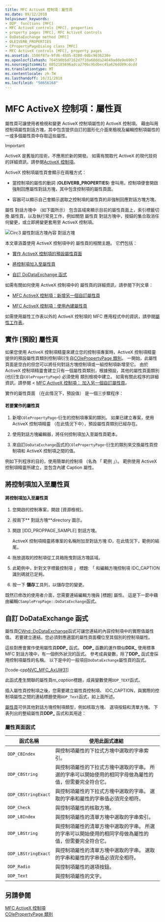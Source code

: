 ```yaml
---
title: MFC ActiveX 控制項：屬性頁
ms.date: 09/12/2018
helpviewer_keywords:
- DDP_ functions [MFC]
- MFC ActiveX controls [MFC], properties
- property pages [MFC], MFC ActiveX controls
- DoDataExchange method [MFC]
- OLEIVERB_PROPERTIES
- CPropertyPageDialog class [MFC]
- MFC ActiveX controls [MFC], property pages
ms.assetid: 1506f87a-9fd6-4505-8380-0dbc9636230e
ms.openlocfilehash: 764590b5d7162d7f10a60dda24649adde9e090c7
ms.sourcegitcommit: 6052185696adca270bc9bdbec45a626dd89cdcdd
ms.translationtype: MT
ms.contentlocale: zh-TW
ms.lasthandoff: 10/31/2018
ms.locfileid: "50656168"
---
```

# <a name="mfc-activex-controls-property-pages"></a>MFC ActiveX 控制項：屬性頁

屬性頁可讓使用者檢視和變更 ActiveX 控制項屬性的 ActiveX 控制項。 藉由叫用控制項屬性對話方塊，其中包含提供自訂的圖形化介面來檢視及編輯控制項屬性的一或多個屬性頁中存取這些屬性。

>[!IMPORTANT]
> ActiveX 是舊版的技術，不應用於新的開發。 如需有關取代 ActiveX 的現代技術的詳細資訊，請參閱[ActiveX 控制項](activex-controls.md)。

ActiveX 控制項屬性頁會顯示在兩種方式：

- 當控制項的屬性的動詞 (**OLEIVERB_PROPERTIES**) 會叫用，控制項便會開啟強制回應屬性對話方塊，其中包含控制項的屬性頁面。

- 容器可以顯示自己會顯示選取之控制項的屬性頁的非強制回應對話方塊方塊。

屬性 對話方塊中 （如下圖所示） 包含區域來顯示目前的屬性頁面上，索引標籤切換 屬性頁，以及執行常見工作，例如關閉 屬性頁 對話方塊中，按鈕的集合取消任何變更，或立即將變更套用至 ActiveX 控制項。

![Circ3 屬性對話方塊](../mfc/media/vc373i1.gif "vc373i1")內容 對話方塊

本文章涵蓋使用 ActiveX 控制項中的 屬性頁的相關主題。 它們包括：

- [實作 ActiveX 控制項的預設屬性頁面](#_core_implementing_the_default_property_page)

- [將控制項加入至屬性頁](#_core_adding_controls_to_a_property_page)

- [自訂 DoDataExchange 函式](#_core_customizing_the_dodataexchange_function)

如需有關如何使用 ActiveX 控制項中的 屬性頁的詳細資訊，請參閱下列文章：

- [MFC ActiveX 控制項：新增另一個自訂屬性頁](../mfc/mfc-activex-controls-adding-another-custom-property-page.md)

- [MFC ActiveX 控制項：使用內建屬性頁](../mfc/mfc-activex-controls-using-stock-property-pages.md)

如需使用屬性工作表以外的 ActiveX 控制項的 MFC 應用程式中的資訊，請參閱[屬性工作表](../mfc/property-sheets-mfc.md)。

##  <a name="_core_implementing_the_default_property_page"></a> 實作 [預設] 屬性頁

如果您使用 ActiveX 控制項精靈來建立您的控制項專案時，ActiveX 控制項精靈提供的預設屬性頁類別控制項衍生自[COlePropertyPage 類別](../mfc/reference/colepropertypage-class.md)。 一開始，此屬性頁面是空白的但您可以將任何對話方塊控制項或一組控制項新增至它。 由於 ActiveX 控制項精靈會建立只有一個屬性頁類別，根據預設，其他的屬性頁面類別 (也衍生自`COlePropertyPage`) 必須使用 類別檢視中建立。 如需有關此程序的詳細資訊，請參閱 < [MFC ActiveX 控制項： 加入另一個自訂屬性頁](../mfc/mfc-activex-controls-adding-another-custom-property-page.md)。

實作的屬性頁面 （在此情況下，預設值） 是一個三步驟程序：

#### <a name="to-implement-a-property-page"></a>若要實作的屬性頁

1. 新增`COlePropertyPage`-衍生的控制項專案的類別。 如果已建立專案，使用 ActiveX 控制項精靈 （在此情況下中），預設屬性頁類別已經存在。

1. 使用對話方塊編輯器，將任何控制項加入至屬性頁範本。

1. 來自訂`DoDataExchange`函式的`COlePropertyPage`-衍生的類別來交換屬性頁控制項和 ActiveX 控制項之間的值。

例如下列程序的目的，使用簡單的控制項 （名為 「 範例 」）。 範例使用 ActiveX 控制項精靈所建立，並包含內建 Caption 屬性。

##  <a name="_core_adding_controls_to_a_property_page"></a> 將控制項加入至屬性頁

#### <a name="to-add-controls-to-a-property-page"></a>將控制項加入至屬性頁

1. 您開啟的控制專案，開啟 [資源檢視]。

1. 按兩下** 對話方塊**directory 圖示。

1. 開啟 [IDD_PROPPAGE_SAMPLE] 對話方塊。

   ActiveX 控制項精靈將專案的名稱附加至對話方塊 ID，在此情況下，範例的結尾。

1. 拖放選取的控制項從工具箱拖曳對話方塊區域。

1. 此範例中，針對文字標籤控制項 」 標題: 「 和編輯方塊控制項 IDC_CAPTION 識別碼就已足夠。

1. 按一下 **儲存**工具列，以儲存您的變更。

既然已修改的使用者介面，您需要連結編輯方塊與 [標題] 屬性。 這是下一節中藉由編輯`CSamplePropPage::DoDataExchange`函式。

##  <a name="_core_customizing_the_dodataexchange_function"></a> 自訂 DoDataExchange 函式

屬性頁[CWnd::DoDataExchange](../mfc/reference/cwnd-class.md#dodataexchange)函式可讓您連結的內容控制項中的實際值屬性值。 若要建立連結，您必須對應適當的屬性頁面欄位至其個別的控制項屬性。

這些對應會實作使用屬性頁**DDP_** 函式。 **DDP_** 函數的運作類似**DDX_** 使用標準 MFC 對話方塊中，有一個例外狀況的函式。 參考成員變數，除了**DDP_** 函式會採用控制項屬性的名稱。 以下是中的一般項目`DoDataExchange`屬性頁的函式。

[!code-cpp[NVC_MFC_AxUI#31](../mfc/codesnippet/cpp/mfc-activex-controls-property-pages_1.cpp)]

此函式產生關聯的屬性頁*m_caption*標題，成員變數使用`DDP_TEXT`函式。

插入屬性頁控制項之後，您需要建立屬性頁控制項、 IDC_CAPTION，與實際的控制項屬性之間的連結標題使用`DDP_Text`函式，如上面所述。

[屬性頁](../mfc/reference/property-pages-mfc.md)可供其他對話方塊控制項類型，例如核取方塊、 選項按鈕和清單方塊。 下表列出的整組屬性頁**DDP_** 函式和其用途：

### <a name="property-page-functions"></a>屬性頁面函式

|函式名稱|使用此函式連結|
|-------------------|-------------------------------|
|`DDP_CBIndex`|與控制項屬性的下拉式方塊中選取的字串索引。|
|`DDP_CBString`|與控制項屬性的下拉式方塊中選取的字串。 所選的字串可以開始使用的相同字母做為屬性的值，但需要完全符合它。|
|`DDP_CBStringExact`|與控制項屬性的下拉式方塊中選取的字串。 選取的字串和屬性的字串值必須完全相符。|
|`DDP_Check`|與控制項屬性的核取方塊。|
|`DDP_LBIndex`|與控制項屬性的清單方塊中選取的字串索引。|
|`DDP_LBString`|與控制項屬性的清單方塊中選取的字串。 所選的字串可以開始使用的相同字母做為屬性的值，但需要完全符合它。|
|`DDP_LBStringExact`|與控制項屬性的清單方塊中選取的字串。 選取的字串和屬性的字串值必須完全相符。|
|`DDP_Radio`|與控制項屬性的選項按鈕。|
|`DDP_Text`|與控制項屬性的文字。|

## <a name="see-also"></a>另請參閱

[MFC ActiveX 控制項](../mfc/mfc-activex-controls.md)<br/>
[COlePropertyPage 類別](../mfc/reference/colepropertypage-class.md)

